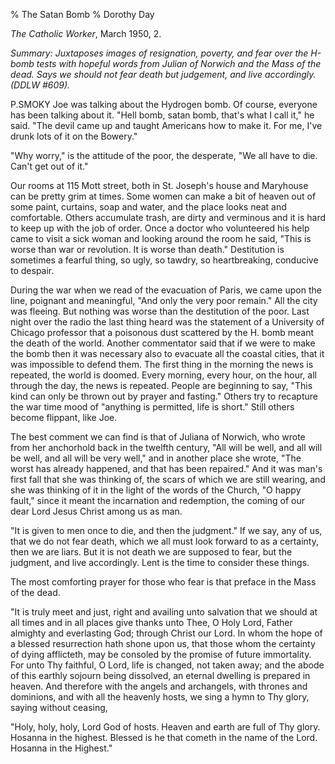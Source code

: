 % The Satan Bomb
% Dorothy Day

*The Catholic Worker*, March 1950, 2.

*Summary: Juxtaposes images of resignation, poverty, and fear over the
H-bomb tests with hopeful words from Julian of Norwich and the Mass of
the dead. Says we should not fear death but judgement, and live
accordingly. (DDLW \#609).*

P\.SMOKY Joe was talking about the Hydrogen bomb. Of course, everyone
has been talking about it. "Hell bomb, satan bomb, that's what I call
it," he said. "The devil came up and taught Americans how to make it.
For me, I've drunk lots of it on the Bowery."

"Why worry," is the attitude of the poor, the desperate, "We all have to
die. Can't get out of it."

Our rooms at 115 Mott street, both in St. Joseph's house and Maryhouse
can be pretty grim at times. Some women can make a bit of heaven out of
some paint, curtains, soap and water, and the place looks neat and
comfortable. Others accumulate trash, are dirty and verminous and it is
hard to keep up with the job of order. Once a doctor who volunteered his
help came to visit a sick woman and looking around the room he said,
"This is worse than war or revolution. It is worse than death."
Destitution is sometimes a fearful thing, so ugly, so tawdry, so
heartbreaking, conducive to despair.

During the war when we read of the evacuation of Paris, we came upon the
line, poignant and meaningful, "And only the very poor remain." All the
city was fleeing. But nothing was worse than the destitution of the
poor. Last night over the radio the last thing heard was the statement
of a University of Chicago professor that a poisonous dust scattered by
the H. bomb meant the death of the world. Another commentator said that
if we were to make the bomb then it was necessary also to evacuate all
the coastal cities, that it was impossible to defend them. The first
thing in the morning the news is repeated, the world is doomed. Every
morning, every hour, on the hour, all through the day, the news is
repeated. People are beginning to say, "This kind can only be thrown out
by prayer and fasting." Others try to recapture the war time mood of
"anything is permitted, life is short." Still others become flippant,
like Joe.

The best comment we can find is that of Juliana of Norwich, who wrote
from her anchorhold back in the twelfth century, "All will be well, and
all will be well, and all will be very well," and in another place she
wrote, "The worst has already happened, and that has been repaired." And
it was man's first fall that she was thinking of, the scars of which we
are still wearing, and she was thinking of it in the light of the words
of the Church, "O happy fault," since it meant the incarnation and
redemption, the coming of our dear Lord Jesus Christ among us as man.

"It is given to men once to die, and then the judgment." If we say, any
of us, that we do not fear death, which we all must look forward to as a
certainty, then we are liars. But it is not death we are supposed to
fear, but the judgment, and live accordingly. Lent is the time to
consider these things.

The most comforting prayer for those who fear is that preface in the
Mass of the dead.

"It is truly meet and just, right and availing unto salvation that we
should at all times and in all places give thanks unto Thee, O Holy
Lord, Father almighty and everlasting God; through Christ our Lord. In
whom the hope of a blessed resurrection hath shone upon us, that those
whom the certainty of dying afflicteth, may be consoled by the promise
of future immortality. For unto Thy faithful, O Lord, life is changed,
not taken away; and the abode of this earthly sojourn being dissolved,
an eternal dwelling is prepared in heaven. And therefore with the angels
and archangels, with thrones and dominions, and with all the heavenly
hosts, we sing a hymn to Thy glory, saying without ceasing,

"Holy, holy, holy, Lord God of hosts. Heaven and earth are full of Thy
glory. Hosanna in the highest. Blessed is he that cometh in the name of
the Lord. Hosanna in the Highest."
